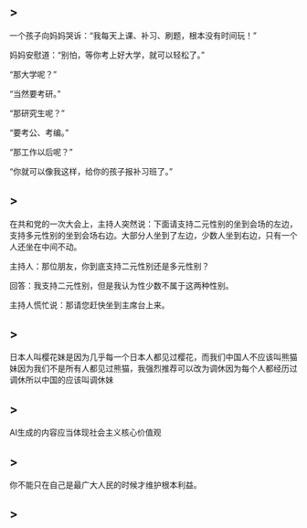 ## >
一个孩子向妈妈哭诉：“我每天上课、补习、刷题，根本没有时间玩！”

妈妈安慰道：“别怕，等你考上好大学，就可以轻松了。”

“那大学呢？”

“当然要考研。”

“那研究生呢？”

“要考公、考编。”

“那工作以后呢？”

“你就可以像我这样，给你的孩子报补习班了。”

## >

在共和党的一次大会上，主持人突然说：下面请支持二元性别的坐到会场的左边，支持多元性别的坐到会场右边。大部分人坐到了左边，少数人坐到右边，只有一个人还坐在中间不动。

主持人：那位朋友，你到底支持二元性别还是多元性别？

回答：我支持二元性别，但是我认为性少数不属于这两种性别。

主持人慌忙说：那请您赶快坐到主席台上来。


## >

日本人叫樱花妹是因为几乎每一个日本人都见过樱花，而我们中国人不应该叫熊猫妹因为我们不是所有人都见过熊猫，我强烈推荐可以改为调休因为每个人都经历过调休所以中国的应该叫调休妹

## >

AI生成的内容应当体现社会主义核心价值观

## >

你不能只在自己是最广大人民的时候才维护根本利益。

## >


